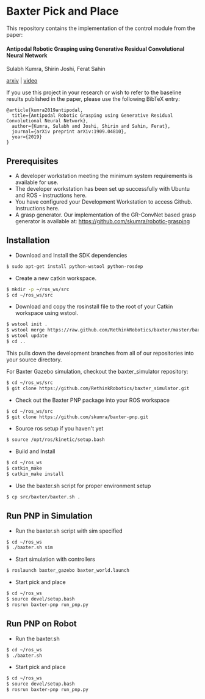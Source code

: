 # Baxter Pick and Place
This repository contains the implementation of the control module from the paper:

#### Antipodal Robotic Grasping using Generative Residual Convolutional Neural Network

Sulabh Kumra, Shirin Joshi, Ferat Sahin

[arxiv](https://arxiv.org/abs/1909.04810) | [video](https://youtu.be/cwlEhdoxY4U)

If you use this project in your research or wish to refer to the baseline results published in the paper, please use the following BibTeX entry:

```
@article{kumra2019antipodal,
  title={Antipodal Robotic Grasping using Generative Residual Convolutional Neural Network},
  author={Kumra, Sulabh and Joshi, Shirin and Sahin, Ferat},
  journal={arXiv preprint arXiv:1909.04810},
  year={2019}
}
```

## Prerequisites
- A developer workstation meeting the minimum system requirements is available for use.
- The developer workstation has been set up successfully with Ubuntu and ROS - instructions here.
- You have configured your Development Workstation to access Github. Instructions here.
- A grasp generator. Our implementation of the GR-ConvNet based grasp generator is available at: https://github.com/skumra/robotic-grasping

## Installation
- Download and Install the SDK dependencies
```bash
$ sudo apt-get install python-wstool python-rosdep
```

- Create a new catkin workspace.
```bash
$ mkdir -p ~/ros_ws/src
$ cd ~/ros_ws/src
```

- Download and copy the rosinstall file to the root of your Catkin workspace using wstool.
```bash
$ wstool init .
$ wstool merge https://raw.github.com/RethinkRobotics/baxter/master/baxter_sdk.rosinstall
$ wstool update
$ cd ..
```
This pulls down the development branches from all of our repositories into your source directory.

For Baxter Gazebo simulation, checkout the baxter_simulator repository:
```bash
$ cd ~/ros_ws/src
$ git clone https://github.com/RethinkRobotics/baxter_simulator.git
```

- Check out the Baxter PNP package into your ROS workspace
```bash
$ cd ~/ros_ws/src
$ git clone https://github.com/skumra/baxter-pnp.git
```

- Source ros setup if you haven't yet
```bash
$ source /opt/ros/kinetic/setup.bash
```

- Build and Install
```bash
$ cd ~/ros_ws
$ catkin_make
$ catkin_make install
```

- Use the baxter.sh script for proper environment setup
```bash
$ cp src/baxter/baxter.sh .
```

## Run PNP in Simulation
- Run the baxter.sh script with sim specified
```bash
$ cd ~/ros_ws
$ ./baxter.sh sim
```

- Start simulation with controllers
```bash
$ roslaunch baxter_gazebo baxter_world.launch
```

- Start pick and place
```bash
$ cd ~/ros_ws
$ source devel/setup.bash
$ rosrun baxter-pnp run_pnp.py
```

## Run PNP on Robot
- Run the baxter.sh
```bash
$ cd ~/ros_ws
$ ./baxter.sh
```

- Start pick and place
```bash
$ cd ~/ros_ws
$ source devel/setup.bash
$ rosrun baxter-pnp run_pnp.py
```

